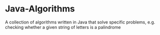 # Java-Algorithms
A collection of algorithms written in Java that solve specific problems, e.g. checking whether a given string of letters is a palindrome
